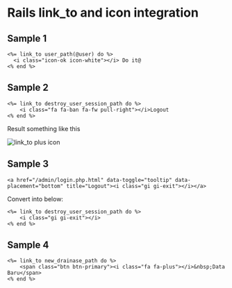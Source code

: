 # Rails link_to and icon integration

## Sample 1

	<%= link_to user_path(@user) do %>
	  <i class="icon-ok icon-white"></i> Do it@
	<% end %>

## Sample 2

	<%= link_to destroy_user_session_path do %>
        <i class="fa fa-ban fa-fw pull-right"></i>Logout
    <% end %>

Result something like this

![link_to plus icon](http://res.cloudinary.com/medio/image/upload/v1471970830/result_vldi09.png)

## Sample 3

	<a href="/admin/login.php.html" data-toggle="tooltip" data-placement="bottom" title="Logout"><i class="gi gi-exit"></i></a>

Convert into below:

	<%= link_to destroy_user_session_path do %>
        <i class="gi gi-exit"></i>
    <% end %>

## Sample 4

	<%= link_to new_drainase_path do %>
	    <span class="btn btn-primary"><i class="fa fa-plus"></i>&nbsp;Data Baru</span>
	<% end %>    	     	